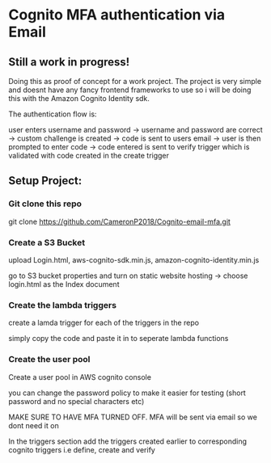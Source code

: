 # Cognito MFA authentication via Email

##  Still a work in progress!

Doing this as proof of concept for a work project. The project is very simple and doesnt have any fancy frontend frameworks to use so i will be doing this with the Amazon Cognito Identity sdk.

The authentication flow is: 

user enters username and password 
->
username and password are correct
->
custom challenge is created -> code is sent to users email 
->
user is then prompted to enter code 
->
code entered is sent to verify trigger which is validated with code created in the create trigger

## Setup Project:

### Git clone this repo 

git clone https://github.com/CameronP2018/Cognito-email-mfa.git

### Create a S3 Bucket 

upload Login.html, aws-cognito-sdk.min.js, amazon-cognito-identity.min.js

go to S3 bucket properties and turn on static website hosting -> choose login.html as the Index document

### Create the lambda triggers

create a lamda trigger for each of the triggers in the repo 

simply copy the code and paste it in to seperate lambda functions

### Create the user pool 

Create a user pool in AWS cognito console

you can change the password policy to make it easier for testing (short password and no special characters etc)

MAKE SURE TO HAVE MFA TURNED OFF. MFA will be sent via email so we dont need it on

In the triggers section add the triggers created earlier to corresponding cognito triggers i.e define, create and verify
